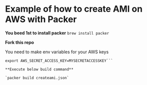 # Example of how to create AMI on AWS with Packer

**You beed 1st to install packer**
`brew install packer`

**Fork this repo**

You need to make env variables for your AWS keys
```export AWS_ACCESS_KEY_ID=MYACCESSKEYID
export AWS_SECRET_ACCESS_KEY=MYSECRETACCESSKEY```

**Execute below build command**

`packer build createami.json`
